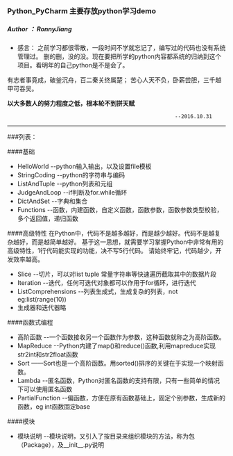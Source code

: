 ### Python_PyCharm  主要存放python学习demo
##### Author ： RonnyJiang


* 感言：
之前学习都很零散，一段时间不学就忘记了，编写过的代码也没有系统管理过。
删的删，没的没。现在要把所学的python内容都系统的归纳到这个项目。看明年的自己python是不是会了。

有志者事竟成，破釜沉舟，百二秦关终属楚；
苦心人天不负，卧薪尝胆，三千越甲可吞吴。


**以大多数人的努力程度之低，根本轮不到拼天赋**


                                                          --2016.10.31
                                                                     
--------------------------------------------------------------------------------------------------
###列表：

####基础
* HelloWorld     --python输入输出，以及设置file模板  
* StringCoding   --python的字符串与编码
* ListAndTuple   --python列表和元组
* JudgeAndLoop   --if判断及for.while循环
* DictAndSet     --字典和集合
* Functions      --函数，内建函数，自定义函数，函数参数，函数参数类型校验，多个返回值，递归函数

####高级特性
在Python中，代码不是越多越好，而是越少越好。代码不是越复杂越好，而是越简单越好。
基于这一思想，就需要学习掌握Python中非常有用的高级特性，1行代码能实现的功能，决不写5行代码。
请始终牢记，代码越少，开发效率越高。
* Slice          --切片，可以对list tuple 常量字符串等快速遍历截取其中的数据片段
* Iteration      --迭代，任何可迭代对象都可以作用于for循环，进行迭代
* ListComprehensions --列表生成式，生成复杂的列表，not eg:list(range(10))
* 生成器和迭代器略

####函数式编程
* 高阶函数         --一个函数接收另一个函数作为参数，这种函数就称之为高阶函数。
* MapReduce       --Python内建了map()和reduce()函数,利用mapreduce实现str2int和str2float函数
* Sort            ——Sort也是一个高阶函数。用sorted()排序的关键在于实现一个映射函数。
* Lambda          --匿名函数，Python对匿名函数的支持有限，只有一些简单的情况下可以使用匿名函数
* PartialFunction --偏函数，方便在原有函数基础上，固定个别参数，生成新的函数，eg int函数固定base

####模块
* 模块说明         --模块说明，又引入了按目录来组织模块的方法，称为包（Package），及__init__.py说明
